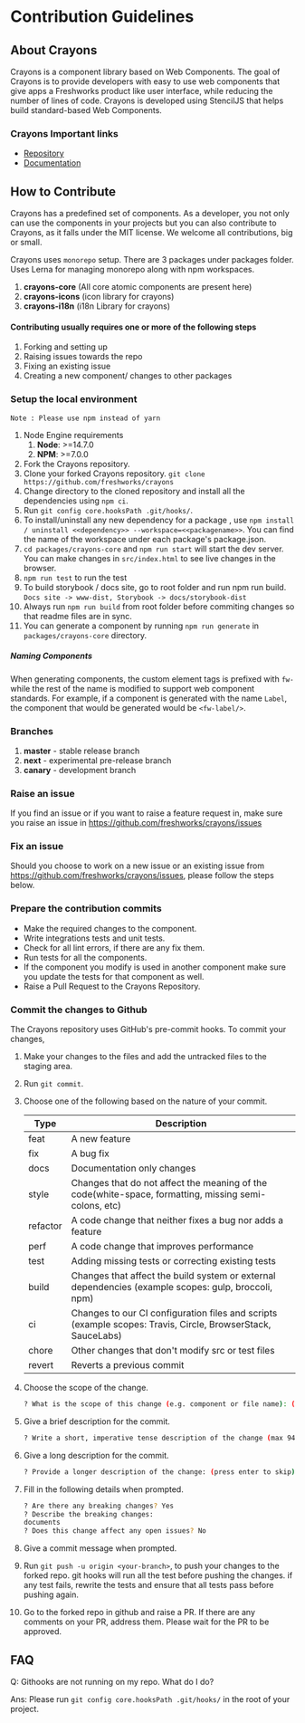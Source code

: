 # Contribution Guidelines

## About Crayons

Crayons is a component library based on Web Components. The goal of Crayons is to provide developers with easy to use web components that give apps a Freshworks product like user interface, while reducing the number of lines of code. Crayons is developed using StencilJS that helps build standard-based Web Components.

### Crayons Important links

- [Repository](https://github.com/freshworks/crayons)
- [Documentation](https://crayons.freshworks.com)

## How to Contribute

Crayons has a predefined set of components. As a developer, you not only can use the components in your projects but you can also contribute to Crayons, as it falls under the MIT license. We welcome all contributions, big or small.

Crayons uses `monorepo` setup. There are 3 packages under packages folder. Uses Lerna for managing monorepo along with npm workspaces. 
1. **crayons-core** (All core atomic components are present here)
2. **crayons-icons** (icon library for crayons)
3. **crayons-i18n** (i18n Library for crayons)


#### Contributing usually requires one or more of the following steps

1. Forking and setting up
2. Raising issues towards the repo
3. Fixing an existing issue
4. Creating a new component/ changes to other packages

### Setup the local environment

`Note : Please use npm instead of yarn`

1. Node Engine requirements
   1. **Node**: >=14.7.0
   2. **NPM**: >=7.0.0
2. Fork the Crayons repository.
3. Clone your forked Crayons repository. ```git clone https://github.com/freshworks/crayons```
4. Change directory to the cloned repository and install all the dependencies using `npm ci`.
5. Run `git config core.hooksPath .git/hooks/`.
6. To install/uninstall any new dependency for a package , use `npm install / uninstall <<dependency>> --workspace=<<packagename>>`. You can find the name of the workspace under each package's package.json.
7. `cd packages/crayons-core` and `npm run start` will start the dev server. You can make changes in `src/index.html` to see live changes in the browser.
8. `npm run test` to run the test
9. To build storybook / docs site, go to root folder and run npm run build. `Docs site -> www-dist, Storybook -> docs/storybook-dist`
10. Always run `npm run build` from root folder before commiting changes so that readme files are in sync.
11. You can generate a component by running `npm run generate` in `packages/crayons-core` directory.

##### Naming Components

When generating components, the custom element tags is prefixed with `fw-` while the rest of the name is modified to support web component standards. For example, if a component is generated with the name `Label`, the component that would be generated would be `<fw-label/>`.


### Branches
1. **master** - stable release branch
2. **next** - experimental pre-release branch
3. **canary** - development branch
   
### Raise an issue

If you find an issue or if you want to raise a feature request in, make sure you raise an issue in <https://github.com/freshworks/crayons/issues>

### Fix an issue

Should you choose to work on a new issue or an existing issue from <https://github.com/freshworks/crayons/issues>, please follow the steps below.

### Prepare the contribution commits

- Make the required changes to the component.
- Write integrations tests and unit tests.
- Check for all lint errors, if there are any fix them.
- Run tests for all the components.
- If the component you modify is used in another component make sure you update the tests for that component as well.
- Raise a Pull Request to the Crayons Repository.

### Commit the changes to Github

The Crayons repository uses GitHub's pre-commit hooks. To commit your changes,

1. Make your changes to the files and add the untracked files to the staging area.

2. Run `git commit`.

3. Choose one of the following based on the nature of your commit.

    | Type      |   Description |
    |-------    |--------------|
    |  feat     |   A new feature |
    |  fix      |   A bug fix |
    |  docs     |   Documentation only changes |
    |  style    |   Changes that do not affect the meaning of the code(white-space, formatting, missing      semi-colons, etc) |
    |  refactor |   A code change that neither fixes a bug nor adds a feature |
    |  perf     |   A code change that improves performance |
    |  test     |   Adding missing tests or correcting existing tests |
    |  build    |   Changes that affect the build system or external dependencies (example scopes: gulp, broccoli, npm) |
    |  ci       |   Changes to our CI configuration files and scripts (example scopes: Travis, Circle, BrowserStack, SauceLabs) |
    |  chore    |   Other changes that don't modify src or test files |
    |  revert   |   Reverts a previous commit |

4. Choose the scope of the change.

    ```bash
    ? What is the scope of this change (e.g. component or file name): (press enter to skip)
    ```

5. Give a brief description for the commit.

    ```bash
    ? Write a short, imperative tense description of the change (max 94 chars):
    ```

6. Give a long description for the commit.

    ```bash
    ? Provide a longer description of the change: (press enter to skip)
    ```

7. Fill in the following details when prompted.

    ```bash
    ? Are there any breaking changes? Yes
    ? Describe the breaking changes:
    documents
    ? Does this change affect any open issues? No
    ```

8. Give a commit message when prompted.

9. Run `git push -u origin <your-branch>`, to push your changes to the forked repo. git hooks will run all the test before pushing the changes. if any test fails, rewrite the tests and ensure that all tests pass before pushing again.

10. Go to the forked repo in github and raise a PR. If there are any comments on your PR, address them. Please wait for the PR to be approved.

## FAQ

Q: Githooks are not running on my repo. What do I do?

Ans: Please run `git config core.hooksPath .git/hooks/` in the root of your project.
